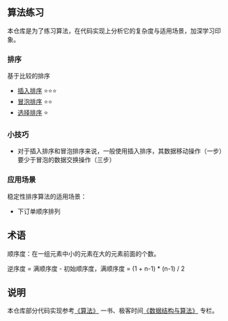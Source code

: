 ## 算法练习

本仓库是为了练习算法，在代码实现上分析它的复杂度与适用场景，加深学习印象。

### 排序

基于比较的排序

- [插入排序](src/main/java/algorithms/sort/comparison/InsertionSort.java) :star::star::star:
- [冒泡排序](src/main/java/algorithms/sort/comparison/BubbleSort.java)    :star::star:
- [选择排序](src/main/java/algorithms/sort/comparison/SelectionSort.java) :star:


### 小技巧

- 对于插入排序和冒泡排序来说，一般使用插入排序，其数据移动操作（一步）要少于冒泡的数据交换操作（三步）

### 应用场景

稳定性排序算法的适用场景：

- 下订单顺序排列

## 术语

顺序度：在一组元素中小的元素在大的元素前面的个数。

逆序度 = 满顺序度 - 初始顺序度，满顺序度 = (1 + n-1) * (n-1) / 2

## 说明

本仓库部分代码实现参考[《算法》](https://book.douban.com/subject/19952400/) 一书、极客时间[《数据结构与算法》](https://time.geekbang.org/column/intro/126) 专栏。